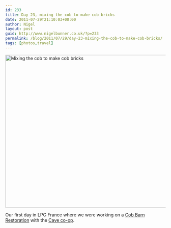 ```yaml
---
id: 233
title: Day 23, mixing the cob to make cob bricks
date: 2011-07-29T21:10:03+00:00
author: Nigel
layout: post
guid: http://www.nigelbunner.co.uk/?p=233
permalink: /blog/2011/07/29/day-23-mixing-the-cob-to-make-cob-bricks/
tags: [photos,travel]
---
```

[<img src="https://farm7.static.flickr.com/6027/6009167069_a59674c725_z.jpg" alt="Mixing the cob to make cob bricks" width="640" height="480" />](https://www.flickr.com/photos/icklephotos/6009167069/ "Mixing the cob to make cob bricks by icle fotos, on Flickr") 

Our first day in LPG France where we were working on a <a title="Cob bricks and new wall plates" href="https://www.cave.coop/blog/2011/08/05/cob-bricks-and-new-wall-plates/" target="_blank">Cob Barn Restoration</a> with the <a title="Cave Co-operative Sustainable Architecture" href="https://www.cave.coop/" target="_blank">Cave co-op</a>.

&nbsp;

&nbsp;

&nbsp;